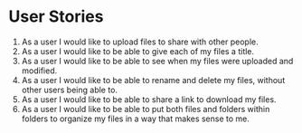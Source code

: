 # User Stories

1.  As a user I would like to upload files to share with other people.
1.  As a user I would like to be able to give each of my files a title.
1.  As a user I would like to be able to see when my files were
    uploaded and modified.
1.  As a user I would like to be able to rename and delete my files, without
    other users being able to.
1.  As a user I would like to be able to share a link to download my files.
1.  As a user I would like to be able to put both files and folders within
    folders to organize my files in a way that makes sense to me.
